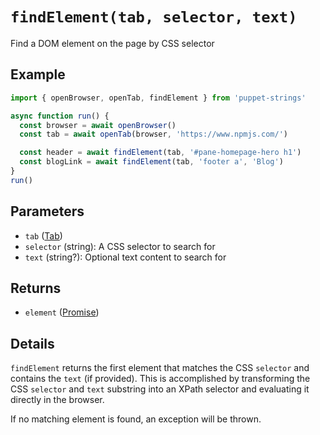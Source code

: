 # `findElement(tab, selector, text)`
Find a DOM element on the page by CSS selector

## Example
```js
import { openBrowser, openTab, findElement } from 'puppet-strings'

async function run() {
  const browser = await openBrowser()
  const tab = await openTab(browser, 'https://www.npmjs.com/')

  const header = await findElement(tab, '#pane-homepage-hero h1')
  const blogLink = await findElement(tab, 'footer a', 'Blog')
}
run()
```

## Parameters
* `tab` ([Tab](../../interface#tab-object))
* `selector` (string): A CSS selector to search for
* `text` (string?): Optional text content to search for

## Returns
* `element` ([Promise<Element>](../../interface#element-object))

## Details
`findElement` returns the first element that matches the CSS `selector` and
contains the `text` (if provided). This is accomplished by transforming the
CSS `selector` and `text` substring into an XPath selector and evaluating it
directly in the browser.

If no matching element is found, an exception will be thrown.
